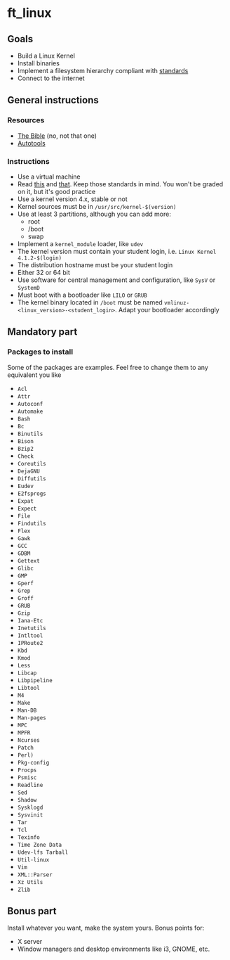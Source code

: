 # ft_linux

## Goals

- Build a Linux Kernel
- Install binaries
- Implement a filesystem hierarchy compliant with [standards](https://refspecs.linuxfoundation.org/FHS_3.0/fhs/index.html)
- Connect to the internet

## General instructions

### Resources

- [The Bible](https://www.linuxfromscratch.org/lfs/view/stable/index.html) (no, not that one)
- [Autotools](https://www.gnu.org/software/automake/manual/html_node/index.html#SEC_Contents)

### Instructions

- Use a virtual machine
- Read [this](https://pubs.opengroup.org/onlinepubs/9699919799/) and [that](https://refspecs.linuxfoundation.org/lsb.shtml). Keep those standards in mind. You won't be graded on it, but it's good practice
- Use a kernel version 4.x, stable or not
- Kernel sources must be in `/usr/src/kernel-$(version)`
- Use at least 3 partitions, although you can add more:
  - root
  - /boot
  - swap
- Implement a `kernel_module` loader, like `udev`
- The kernel version must contain your student login, i.e. `Linux Kernel 4.1.2-$(login)`
- The distribution hostname must be your student login
- Either 32 or 64 bit
- Use software for central management and configuration, like `SysV` or `SystemD`
- Must boot with a bootloader like `LILO` or `GRUB`
- The kernel binary located in `/boot` must be named `vmlinuz-<linux_version>-<student_login>`.
  Adapt your bootloader accordingly

## Mandatory part

### Packages to install

Some of the packages are examples. Feel free to change them to any equivalent you like

- `Acl`
- `Attr`
- `Autoconf`
- `Automake`
- `Bash`
- `Bc`
- `Binutils`
- `Bison`
- `Bzip2`
- `Check`
- `Coreutils`
- `DejaGNU`
- `Diffutils`
- `Eudev`
- `E2fsprogs`
- `Expat`
- `Expect`
- `File`
- `Findutils`
- `Flex`
- `Gawk`
- `GCC`
- `GDBM`
- `Gettext`
- `Glibc`
- `GMP`
- `Gperf`
- `Grep`
- `Groff`
- `GRUB`
- `Gzip`
- `Iana-Etc`
- `Inetutils`
- `Intltool`
- `IPRoute2`
- `Kbd`
- `Kmod`
- `Less`
- `Libcap`
- `Libpipeline`
- `Libtool`
- `M4`
- `Make`
- `Man-DB`
- `Man-pages`
- `MPC`
- `MPFR`
- `Ncurses`
- `Patch`
- `Perl)`
- `Pkg-config`
- `Procps`
- `Psmisc`
- `Readline`
- `Sed`
- `Shadow`
- `Sysklogd`
- `Sysvinit`
- `Tar`
- `Tcl`
- `Texinfo`
- `Time Zone Data`
- `Udev-lfs Tarball`
- `Util-linux`
- `Vim`
- `XML::Parser`
- `Xz Utils`
- `Zlib`

## Bonus part

Install whatever you want, make the system yours.
Bonus points for:

- X server
- Window managers and desktop environments like i3, GNOME, etc.
